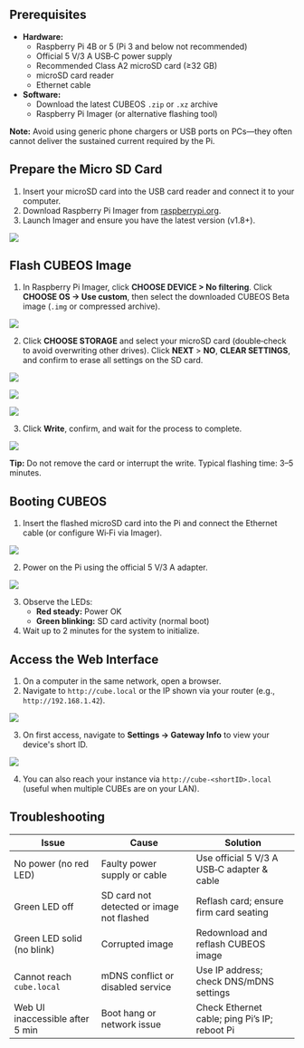 ## Prerequisites
+ **Hardware:**
    - Raspberry Pi 4B or 5 (Pi 3 and below not recommended)
    - Official 5 V/3 A USB‑C power supply
    - Recommended Class A2 microSD card (≥32 GB)
    - microSD card reader
    - Ethernet cable
+ **Software:**
    - Download the latest CUBEOS `.zip` or `.xz` archive
    - Raspberry Pi Imager (or alternative flashing tool)

**Note:** Avoid using generic phone chargers or USB ports on PCs—they often cannot deliver the sustained current required by the Pi.

## Prepare the Micro SD Card
1. Insert your microSD card into the USB card reader and connect it to your computer.
2. Download Raspberry Pi Imager from [raspberrypi.org](https://www.raspberrypi.com/software/).
3. Launch Imager and ensure you have the latest version (v1.8+).

![](https://cdn.nlark.com/yuque/0/2025/png/55334511/1748424022489-1cd1f4c9-d9c8-42b9-8fcb-8c3ea8e4122c.png)

## Flash CUBEOS Image
1. In Raspberry Pi Imager, <font style="color:rgb(31,35,40);">click </font>**<font style="color:rgb(31,35,40);">CHOOSE DEVICE > No filtering</font>**<font style="color:rgb(31,35,40);">. </font>Click **CHOOSE OS → Use custom**, then select the downloaded CUBEOS Beta image (`.img` or compressed archive).

![](https://cdn.nlark.com/yuque/0/2025/png/55334511/1748424055477-6537f1c5-da6d-46f7-a7fa-052185507fc6.png)

2. Click **CHOOSE STORAGE** and select your microSD card (double‑check to avoid overwriting other drives). Click **NEXT** > **NO**, **CLEAR SETTINGS**, and confirm to erase all settings on the SD card<font style="color:rgb(31, 35, 40);">.</font>

![](https://cdn.nlark.com/yuque/0/2025/png/55334511/1748424080114-73d9c060-30ec-45a5-979b-a0b81810999f.png)

![](https://cdn.nlark.com/yuque/0/2025/png/55334511/1748424975730-a7500f96-19e2-4a3d-8db3-a9411256b93f.png)

![](https://cdn.nlark.com/yuque/0/2025/png/55334511/1748425025519-0dd6d967-823d-4e48-b25e-3aba1f90450b.png)

3. Click **Write**, confirm, and wait for the process to complete.

![](https://cdn.nlark.com/yuque/0/2025/png/55334511/1748425049287-61fecfef-2bdc-463d-830a-a19b4eaf018d.png)

**Tip:** Do not remove the card or interrupt the write. Typical flashing time: 3–5 minutes.

## Booting CUBEOS
1. Insert the flashed microSD card into the Pi and connect the Ethernet cable (or configure Wi‑Fi via Imager).

![](https://cdn.nlark.com/yuque/0/2025/png/55334511/1748425383341-0121488d-4ac0-465b-a93a-083606070b93.png)

2. Power on the Pi using the official 5 V/3 A adapter.

![](https://cdn.nlark.com/yuque/0/2025/png/55334511/1748425441273-22b76a34-5487-4d66-9952-059d6f2b4a7e.png)

3. Observe the LEDs:
    - **Red steady:** Power OK
    - **Green blinking:** SD card activity (normal boot)
4. Wait up to 2 minutes for the system to initialize.

## Access the Web Interface
1. On a computer in the same network, open a browser.
2. Navigate to `http://cube.local` or the IP shown via your router (e.g., `http://192.168.1.42`).

![](https://cdn.nlark.com/yuque/0/2025/png/55334511/1748425757582-90bb0b5e-2065-4518-a222-1315dee167ba.png)

3. On first access, navigate to **Settings → Gateway Info** to view your device's short ID.

![](https://cdn.nlark.com/yuque/0/2025/png/55334511/1750062038325-53086122-c940-4d3f-ab8d-bb9ba7f43154.png)

4. You can also reach your instance via `http://cube-<shortID>.local` (useful when multiple CUBEs are on your LAN).

## Troubleshooting
| Issue | Cause | Solution |
| --- | --- | --- |
| No power (no red LED) | Faulty power supply or cable | Use official 5 V/3 A USB‑C adapter & cable |
| Green LED off | SD card not detected or image not flashed | Reflash card; ensure firm card seating |
| Green LED solid (no blink) | Corrupted image | Redownload and reflash CUBEOS image |
| Cannot reach `cube.local` | mDNS conflict or disabled service | Use IP address; check DNS/mDNS settings |
| Web UI inaccessible after 5 min | Boot hang or network issue | Check Ethernet cable; ping Pi’s IP; reboot Pi |


